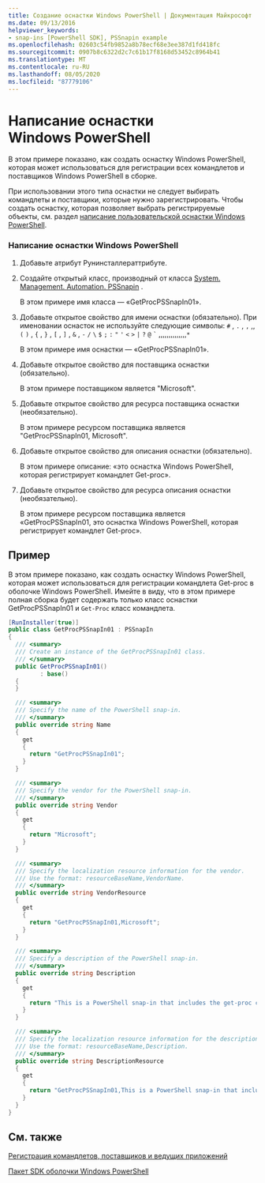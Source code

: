 ```yaml
---
title: Создание оснастки Windows PowerShell | Документация Майкрософт
ms.date: 09/13/2016
helpviewer_keywords:
- snap-ins [PowerShell SDK], PSSnapin example
ms.openlocfilehash: 02603c54fb9852a8b78ecf68e3ee387d1fd418fc
ms.sourcegitcommit: 0907b8c6322d2c7c61b17f8168d53452c8964b41
ms.translationtype: MT
ms.contentlocale: ru-RU
ms.lasthandoff: 08/05/2020
ms.locfileid: "87779106"
---
```

# <a name="writing-a-windows-powershell-snap-in"></a>Написание оснастки Windows PowerShell

В этом примере показано, как создать оснастку Windows PowerShell, которая может использоваться для регистрации всех командлетов и поставщиков Windows PowerShell в сборке.

При использовании этого типа оснастки не следует выбирать командлеты и поставщики, которые нужно зарегистрировать. Чтобы создать оснастку, которая позволяет выбрать регистрируемые объекты, см. раздел [написание пользовательской оснастки Windows PowerShell](./writing-a-custom-windows-powershell-snap-in.md).

### <a name="writing-a-windows-powershell-snap-in"></a>Написание оснастки Windows PowerShell

1. Добавьте атрибут Рунинсталлераттрибуте.

2. Создайте открытый класс, производный от класса [System. Management. Automation. PSSnapin](/dotnet/api/System.Management.Automation.PSSnapIn) .

    В этом примере имя класса — «GetProcPSSnapIn01».

3. Добавьте открытое свойство для имени оснастки (обязательно). При именовании оснасток не используйте следующие символы: `#` , `.` , `,` ,, `(` `)` , `{` , `}` , `[` , `]` , `&` , `-` `/` `\` `$` `;` `:` `"` `'` `<` `>` `|` `?` `@` `` ` `` ,,,,,,,,,,,,,,`*`

    В этом примере имя оснастки — «GetProcPSSnapIn01».

4. Добавьте открытое свойство для поставщика оснастки (обязательно).

    В этом примере поставщиком является "Microsoft".

5. Добавьте открытое свойство для ресурса поставщика оснастки (необязательно).

    В этом примере ресурсом поставщика является "GetProcPSSnapIn01, Microsoft".

6. Добавьте открытое свойство для описания оснастки (обязательно).

    В этом примере описание: «это оснастка Windows PowerShell, которая регистрирует командлет Get-proc».

7. Добавьте открытое свойство для ресурса описания оснастки (необязательно).

    В этом примере ресурсом поставщика является «GetProcPSSnapIn01, это оснастка Windows PowerShell, которая регистрирует командлет Get-proc».

## <a name="example"></a>Пример

В этом примере показано, как создать оснастку Windows PowerShell, которая может использоваться для регистрации командлета Get-proc в оболочке Windows PowerShell. Имейте в виду, что в этом примере полная сборка будет содержать только класс оснастки GetProcPSSnapIn01 и `Get-Proc` класс командлета.

```csharp
[RunInstaller(true)]
public class GetProcPSSnapIn01 : PSSnapIn
{
  /// <summary>
  /// Create an instance of the GetProcPSSnapIn01 class.
  /// </summary>
  public GetProcPSSnapIn01()
         : base()
  {
  }

  /// <summary>
  /// Specify the name of the PowerShell snap-in.
  /// </summary>
  public override string Name
  {
    get
    {
      return "GetProcPSSnapIn01";
    }
  }

  /// <summary>
  /// Specify the vendor for the PowerShell snap-in.
  /// </summary>
  public override string Vendor
  {
    get
    {
      return "Microsoft";
    }
  }

  /// <summary>
  /// Specify the localization resource information for the vendor.
  /// Use the format: resourceBaseName,VendorName.
  /// </summary>
  public override string VendorResource
  {
    get
    {
      return "GetProcPSSnapIn01,Microsoft";
    }
  }

  /// <summary>
  /// Specify a description of the PowerShell snap-in.
  /// </summary>
  public override string Description
  {
    get
    {
      return "This is a PowerShell snap-in that includes the get-proc cmdlet.";
    }
  }

  /// <summary>
  /// Specify the localization resource information for the description.
  /// Use the format: resourceBaseName,Description.
  /// </summary>
  public override string DescriptionResource
  {
    get
    {
      return "GetProcPSSnapIn01,This is a PowerShell snap-in that includes the get-proc cmdlet.";
    }
  }
}
```

## <a name="see-also"></a>См. также

[Регистрация командлетов, поставщиков и ведущих приложений](/previous-versions/ms714644(v=vs.85))

[Пакет SDK оболочки Windows PowerShell](../windows-powershell-reference.md)
